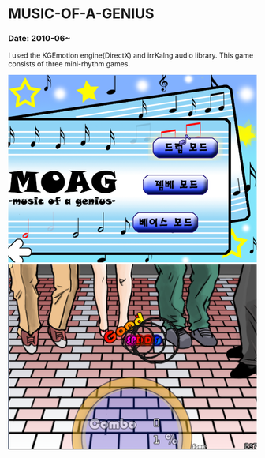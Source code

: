 MUSIC-OF-A-GENIUS
===
### Date: 2010-06~
I used the KGEmotion engine(DirectX) and irrKalng audio library.
This game consists of three mini-rhythm games.

![screenshot1](./1.png)
![screenshot1](./2.png)
